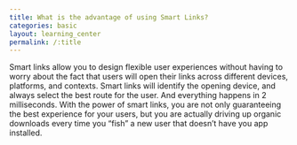 ```yaml
---
title: What is the advantage of using Smart Links?
categories: basic
layout: learning_center
permalink: /:title
---
```


Smart links allow you to design flexible user experiences without having to worry about the fact that users will open their links across different devices, platforms, and contexts. Smart links will identify the opening device, and always select the best route for the user. And everything happens in 2 milliseconds. With the power of smart links, you are not only guaranteeing the best experience for your users, but you are actually driving up organic downloads every time you “fish” a new user that doesn’t have you app installed.



